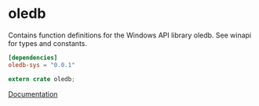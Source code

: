 # oledb #
Contains function definitions for the Windows API library oledb. See winapi for types and constants.

```toml
[dependencies]
oledb-sys = "0.0.1"
```

```rust
extern crate oledb;
```

[Documentation](https://retep998.github.io/doc/winapi/oledb/)
